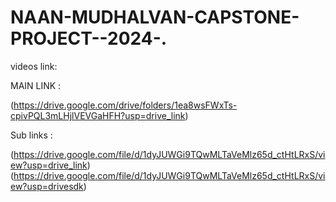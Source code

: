 # NAAN-MUDHALVAN-CAPSTONE-PROJECT--2024-.

videos link: 

MAIN LINK :

(https://drive.google.com/drive/folders/1ea8wsFWxTs-cpivPQL3mLHjlVEVGaHFH?usp=drive_link)

Sub links :

(https://drive.google.com/file/d/1dyJUWGi9TQwMLTaVeMlz65d_ctHtLRxS/view?usp=drive_link)
(https://drive.google.com/file/d/1dyJUWGi9TQwMLTaVeMlz65d_ctHtLRxS/view?usp=drivesdk)
